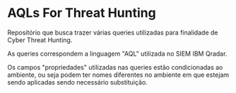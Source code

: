 <h1>AQLs For Threat Hunting</h1>

Reposítório que busca trazer várias queries utilizadas para finalidade de Cyber Threat Hunting.

As queries correspondem a linguagem "AQL" utilizada no SIEM IBM Qradar.

Os campos "propriedades" utilizadas nas queries estão condicionadas ao ambiente, ou seja podem ter nomes diferentes no ambiente em que estejam sendo aplicadas sendo necessário substituição.